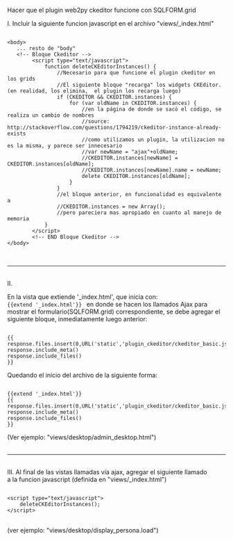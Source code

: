 Hacer que el plugin web2py ckeditor funcione con SQLFORM.grid

I. 
Incluir la siguiente funcion javascript en el archivo "views/_index.html"
<pre>
<code>
&lt;body&gt;
   ... resto de "body"
   &lt;!-- Bloque Ckeditor --&gt;
        &lt;script type="text/javascript"&gt;
            function deleteCKEditorInstances() {
                //Necesario para que funcione el plugin ckeditor en los grids
                //El siguiente bloque "recarga" los widgets CKEditor. (en realidad, los elimina,  el plugin los recarga luego)
                if (CKEDITOR && CKEDITOR.instances) {
                    for (var oldName in CKEDITOR.instances) {
                        //en la página de donde se sacó el código, se realiza un cambio de nombres
                        //source: http://stackoverflow.com/questions/1794219/ckeditor-instance-already-exists
                        //como utilizamos un plugin, la utilizacion no es la misma, y parece ser innecesario
                        //var newName = "ajax"+oldName;
                        //CKEDITOR.instances[newName] = CKEDITOR.instances[oldName];
                        //CKEDITOR.instances[newName].name = newName;
                        delete CKEDITOR.instances[oldName];
                    }
                }
                //el bloque anterior, en funcionalidad es equivalente a 
                //CKEDITOR.instances = new Array();
                //pero pareciera mas apropiado en cuanto al manejo de memoria
            }
        &lt;/script>
        &lt;!-- END Bloque Ckeditor --&gt;
&lt;/body&gt;
</code></pre>
<br>
<hr>
<br>
II. 

En la vista que extiende '_index.html', que inicia con:
<code>
{{extend '_index.html'}}
</code>
en donde se hacen los llamados Ajax para mostrar el formulario(SQLFORM.grid)
correspondiente, se debe agregar el siguiente bloque, inmediatamente luego
anterior:
<pre>
<code>
{{
response.files.insert(0,URL('static','plugin_ckeditor/ckeditor_basic.js'))
response.include_meta()
response.include_files()
}}
</code></pre>

Quedando el inicio del archivo de la siguiente forma:
<pre><code>
{{extend '_index.html'}}
{{
response.files.insert(0,URL('static','plugin_ckeditor/ckeditor_basic.js'))
response.include_meta()
response.include_files()
}}
</code></pre>
(Ver ejemplo: "views/desktop/admin_desktop.html")<br>
<br>
<hr>
<br>
III.
Al final de las vistas llamadas vía ajax, agregar el siguiente llamado<br>
a la funcion javascript (definida en "views/_index.html")
<pre>
<code>
&lt;script type="text/javascript"&gt;
    deleteCKEditorInstances();
&lt;/script&gt;
</code>
</pre>
(ver ejemplo: "views/desktop/display_persona.load")
